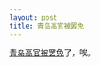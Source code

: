 ```yaml
---
layout: post
title: 青岛高官被罢免
---
```


<p><a href="http://www.francaisblog.com.cn/node/446">青岛高官被罢免</a>了，唉。
</p>
